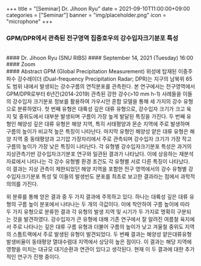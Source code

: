 ﻿+++
title = "[Seminar] Dr. Jihoon Ryu"
date = 2021-09-10T11:00:00+09:00
categories = ["Seminar"]
banner = "img/placeholder.png"
icon = "microphone"
+++
###  GPM/DPR에서 관측된 전구영역 집중호우의 강수입자크기분포 특성
<br>
#### Dr. Jihoon Ryu (SNU RIBS)
#### September 14, 2021 (Tuesday) 16:00
#### Zoom
<br>
#### Abstract
GPM (Global Precipitation Measurement) 위성에 탑재된 이중주파수 강수레이더 (Dual-frequency Precipitation Radar; DPR)는 지구의 남북위 65도 범위 내에서 발생되는 강수구름의 연직분포를 관측한다. 본 연구에서는 전구영역에서 GPM/DPR로부터 6년간(2014-2019) 관측된 강한 강수(>10 mm h-1) 사례들을 이들의 강수입자 크기분포 정보를 활용하여 가우시안 혼합 모델을 통해 세 가지의 강수 유형으로 분류하였다. 첫 번째 유형은 대륙성 깊은 대류 유형으로, 강수입자 크기가 크고 육지 및 중위도에서 대부분 발생되며 구름이 가장 높게 발달된 특징을 가진다. 두 번째 유형인 해양성 깊은 대류 유형은 해양 지역, 특히 서태평양과 몬순 지역에 주로 발생하며 구름의 높이가 비교적 높은 특징이 나타난다. 마지막 유형인 해양성 얕은 대류 유형은 해양 지역 중 동태평양과 고기압 가장자리에서 주로 관측되며 강수입자 크기가 가장 작고 구름의 높이가 가장 낮은 특징이 나타난다. 각 유형별 강수입자크기분포 특성은 과거의 지상관측기반 강수입자크기분포 연구와 일관된 결과가 나타났다. 이에 상응하는 재분석 자료에서 나타나는 각 강수 유형별 환경 조건도 각 유형별 서로 다른 특징이 나타났다. 이 결과는 지상 관측이 제한되었던 해양 지역을 포함한 전구 영역에서의 강수 유형별 강수입자크기분포 특성 및 이들의 발생빈도 분포를 최초로 보고한 결과라는 점에서 과학적 의의를 가진다. 

위 분류를 통해 얻은 결과 중 두 가지 결과에 주목하고 있다. 하나는 대륙성 깊은 대류 유형의 구름 높이 분포에서 나타나는 두 개의 극값이다. 이에 착안하여 구름 높이에 따라 두 가지 유형으로 분류한 결과 각 유형의 발생 지역 및 시기가 두 가지로 명확히 구분되는 것을 발견하였다. 강수입자가 큰 유형에 대해 기존 연구에서 잘 알려진 여름철 육지에서 주로 나타나는 깊은 대류 구름 유형과 더불어 구름의 높이가 낮고 겨울철 중위도 지역의 스톰트랙에서 주로 발생된 유형이 발견되었다. 두 번째 결과는 해양성 얕은대류유형 발생비율이 동태평양 열대수렴대 지역에서 상당히 높은 점이다. 이 결과는 해당 지역에 영향을 미치는 대규모 대기순환과 연관이 있다고 생각된다. 현재 이 두 결과에 대한 추가적인 연구가 진행 중이다.

